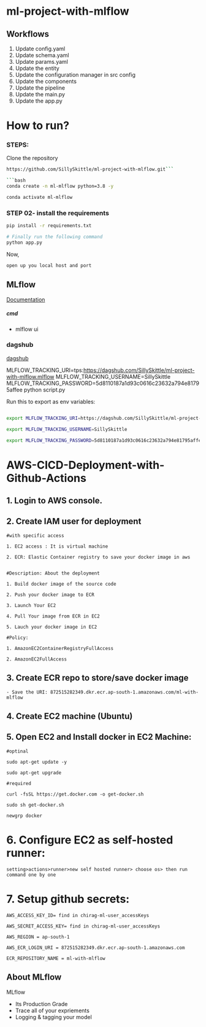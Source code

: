 # ml-project-with-mlflow

## Workflows

1. Update config.yaml
2. Update schema.yaml
3. Update params.yaml
4. Update the entity
5. Update the configuration manager in src config
6. Update the components
7. Update the pipeline 
8. Update the main.py
9. Update the app.py



# How to run?
### STEPS:

Clone the repository

```bash
https://github.com/SillySkittle/ml-project-with-mlflow.git```

```bash
conda create -n ml-mlflow python=3.8 -y
```

```bash
conda activate ml-mlflow
```


### STEP 02- install the requirements
```bash
pip install -r requirements.txt
```


```bash
# Finally run the following command
python app.py
```

Now,
```bash
open up you local host and port
```



## MLflow

[Documentation](https://mlflow.org/docs/latest/index.html)


##### cmd
- mlflow ui

### dagshub
[dagshub](https://dagshub.com/)

MLFLOW_TRACKING_URI=tps:https://dagshub.com/SillySkittle/ml-project-with-mlflow.mlflow
MLFLOW_TRACKING_USERNAME=SillySkittle
MLFLOW_TRACKING_PASSWORD=5d8110187a1d93c0616c23632a794e81795affee
python script.py

Run this to export as env variables:

```bash

export MLFLOW_TRACKING_URI=https://dagshub.com/SillySkittle/ml-project-with-mlflow.mlflow

export MLFLOW_TRACKING_USERNAME=SillySkittle 

export MLFLOW_TRACKING_PASSWORD=5d8110187a1d93c0616c23632a794e81795affee

```



# AWS-CICD-Deployment-with-Github-Actions

## 1. Login to AWS console.

## 2. Create IAM user for deployment

	#with specific access

	1. EC2 access : It is virtual machine

	2. ECR: Elastic Container registry to save your docker image in aws


	#Description: About the deployment

	1. Build docker image of the source code

	2. Push your docker image to ECR

	3. Launch Your EC2 

	4. Pull Your image from ECR in EC2

	5. Lauch your docker image in EC2

	#Policy:

	1. AmazonEC2ContainerRegistryFullAccess

	2. AmazonEC2FullAccess

	
## 3. Create ECR repo to store/save docker image
    - Save the URI: 872515282349.dkr.ecr.ap-south-1.amazonaws.com/ml-with-mlflow
	
## 4. Create EC2 machine (Ubuntu) 

## 5. Open EC2 and Install docker in EC2 Machine:
	
	
	#optinal

	sudo apt-get update -y

	sudo apt-get upgrade
	
	#required

	curl -fsSL https://get.docker.com -o get-docker.sh

	sudo sh get-docker.sh

	newgrp docker
	
# 6. Configure EC2 as self-hosted runner:
    setting>actions>runner>new self hosted runner> choose os> then run command one by one


# 7. Setup github secrets:

    AWS_ACCESS_KEY_ID= find in chirag-ml-user_accessKeys

    AWS_SECRET_ACCESS_KEY= find in chirag-ml-user_accessKeys

    AWS_REGION = ap-south-1

    AWS_ECR_LOGIN_URI = 872515282349.dkr.ecr.ap-south-1.amazonaws.com

    ECR_REPOSITORY_NAME = ml-with-mlflow




## About MLflow 
MLflow

 - Its Production Grade
 - Trace all of your expriements
 - Logging & tagging your model


